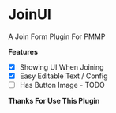 # JoinUI
A Join Form Plugin For PMMP 

**Features**
- [x] Showing UI When Joining
- [x] Easy Editable Text / Config
- [ ] Has Button Image - TODO

**Thanks For Use This Plugin**
